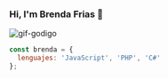 ### Hi, I'm Brenda Frias 👋

![gif-godigo](https://user-images.githubusercontent.com/47353453/97702693-2dbd7000-1a8e-11eb-8fca-e6225a47757b.gif)

```js
const brenda = {
  lenguajes: 'JavaScript', 'PHP', 'C#'
};
```
<!--
**brendafrias/brendafrias** is a ✨ _special_ ✨ repository because its `README.md` (this file) appears on your GitHub profile.

Here are some ideas to get you started:

- 🔭 I’m currently working on ...
- 🌱 I’m currently learning ...
- 👯 I’m looking to collaborate on ...
- 🤔 I’m looking for help with ...
- 💬 Ask me about ...
- 📫 How to reach me: ...
- 😄 Pronouns: ...
- ⚡ Fun fact: ...
-->
